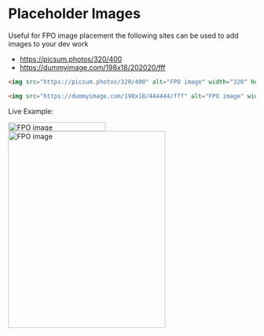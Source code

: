 # Placeholder Images

Useful for FPO image placement the following sites can be used to add images to your dev work

- https://picsum.photos/320/400
- https://dummyimage.com/198x18/202020/fff

```html
<img src="https://picsum.photos/320/400" alt="FPO image" width="320" height="400" loading="lazy" />

<img src="https://dummyimage.com/198x18/444444/fff" alt="FPO image" width="198" height="18" loading="lazy" />
```

Live Example:

<section>
  <img src="https://dummyimage.com/198x18/444/fff" alt="FPO image" width="198" height="18" loading="lazy" />
  <br />
  <img src="https://picsum.photos/320/400" alt="FPO image" width="320" height="400" loading="lazy" />
</section>
